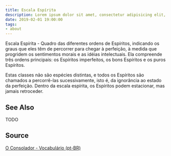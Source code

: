 ```yaml
---
title: Escala Espírita
description: Lorem ipsum dolor sit amet, consectetur adipisicing elit, sed do eiusmod tempor incididunt ut labore et dolore magna aliqua.  TODO
date: 2019-02-01 19:00:00
tags:
- about
---
```


Escala Espírita - Quadro das diferentes ordens de Espíritos, indicando os graus que eles têm de percorrer para chegar à perfeição, à medida que progridem os sentimentos morais e as idéias intelectuais. Ela compreende três ordens principais: os Espíritos imperfeitos, os bons Espíritos e os puros Espíritos.

Estas classes não são espécies distintas, e todos os Espíritos são chamados a percorrê-las sucessivamente, isto é, da ignorância ao estado da perfeição. Dentro da escala espírita, os Espíritos podem estacionar, mas jamais retroceder. 

## See Also
TODO

## Source
[O Consolador - Vocabulário (pt-BR)](http://www.oconsolador.com.br/linkfixo/vocabulario/principal.html)


